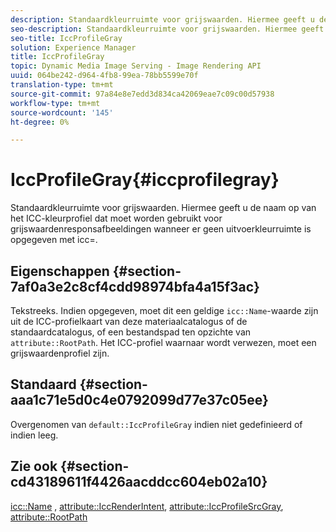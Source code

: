 ```yaml
---
description: Standaardkleurruimte voor grijswaarden. Hiermee geeft u de naam op van het ICC-kleurprofiel dat moet worden gebruikt voor grijswaardenresponsafbeeldingen wanneer er geen uitvoerkleurruimte is opgegeven met icc=.
seo-description: Standaardkleurruimte voor grijswaarden. Hiermee geeft u de naam op van het ICC-kleurprofiel dat moet worden gebruikt voor grijswaardenresponsafbeeldingen wanneer er geen uitvoerkleurruimte is opgegeven met icc=.
seo-title: IccProfileGray
solution: Experience Manager
title: IccProfileGray
topic: Dynamic Media Image Serving - Image Rendering API
uuid: 064be242-d964-4fb8-99ea-78bb5599e70f
translation-type: tm+mt
source-git-commit: 97a84e8e7edd3d834ca42069eae7c09c00d57938
workflow-type: tm+mt
source-wordcount: '145'
ht-degree: 0%

---
```



# IccProfileGray{#iccprofilegray}

Standaardkleurruimte voor grijswaarden. Hiermee geeft u de naam op van het ICC-kleurprofiel dat moet worden gebruikt voor grijswaardenresponsafbeeldingen wanneer er geen uitvoerkleurruimte is opgegeven met icc=.

## Eigenschappen {#section-7af0a3e2c8cf4cdd98974bfa4a15f3ac}

Tekstreeks. Indien opgegeven, moet dit een geldige `icc::Name`-waarde zijn uit de ICC-profielkaart van deze materiaalcatalogus of de standaardcatalogus, of een bestandspad ten opzichte van `attribute::RootPath`. Het ICC-profiel waarnaar wordt verwezen, moet een grijswaardenprofiel zijn.

## Standaard {#section-aaa1c71e5d0c4e0792099d77e37c05ee}

Overgenomen van `default::IccProfileGray` indien niet gedefinieerd of indien leeg.

## Zie ook {#section-cd43189611f4426aacddcc604eb02a10}

[icc::Name](../../../../../ir-api/material-cat/image-rendering-api-ref/c-ir-material-catalog/c-ir-icc-profile-map-reference/r-ir-name-icc.md#reference-7a293ede360e433782575f8f6a562ac2) ,  [attribute::IccRenderIntent](../../../../../ir-api/material-cat/image-rendering-api-ref/c-ir-material-catalog/c-ir-attributes-reference/r-ir-iccrenderintent.md#reference-3b80b7a4c25545a593c5076f318b5c40),  [attribute::IccProfileSrcGray](../../../../../ir-api/material-cat/image-rendering-api-ref/c-ir-material-catalog/c-ir-attributes-reference/r-ir-iccprofilesrcgray.md#reference-a2abcd4aa5864738bbea8f55706deaf2),  [attribute::RootPath](../../../../../ir-api/material-cat/image-rendering-api-ref/c-ir-material-catalog/c-ir-attributes-reference/r-ir-rootpath.md#reference-a4d7c96b62e14fcbad1740c702f160f3)
